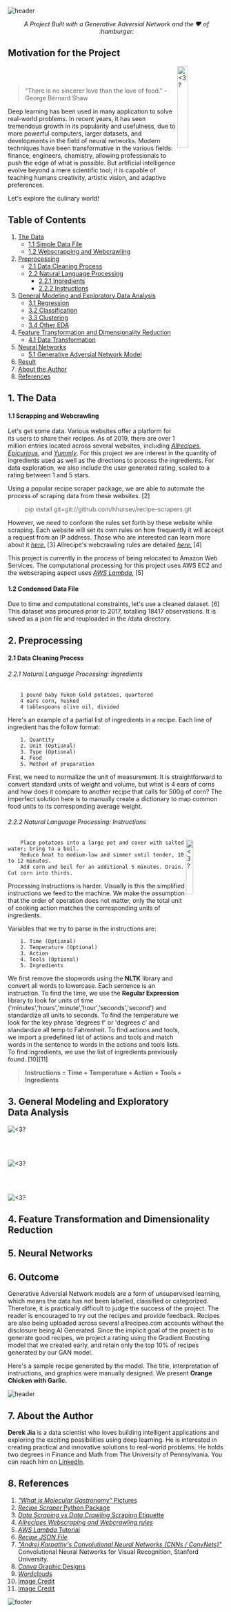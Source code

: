 ![header](img/header.jpg)
<p align="center"><i>A Project Built with a Generative Adversial Network and the ❤️ of :hamburger: </i></p>


## Motivation for the Project

<img src="img/molgast3.jpg" height=22%  width=22%  alt="<3?" ALIGN="right">
<br><br>

>  “There is no sincerer love than the love of food."
>         - George Bernard Shaw


Deep learning has been used in many application to solve real-world problems. In recent years, it has seen tremendous growth in its popularity and usefulness, due to more powerful computers, larger datasets, and developments in the field of neural networks. Modern techniques have been transformative in the various fields: finance, engineers, chemistry, allowing professionals to push the edge of what is possible. But artificial intelligence evolve beyond a mere scientific tool; it is capable of teaching humans creativity, artistic vision, and adaptive preferences.

Let's explore the culinary world!

## Table of Contents
1. [The Data](#1-the-database)
	* [1.1 Simple Data File](#11-simple-data-file)
	* [1.2 Webscrapping and Webcrawling](#12-webscrapping-and-webcrawling)  
2. [Preprocessing](#2-preprocessing)
	* [2.1 Data Cleaning Process](#21-data-cleaning)
	* [2.2 Natural Language Processing](#22-nlp)  
	    * [2.2.1 Ingredients](#22-ingredients)  
	    * [2.2.2 Instructions](#22-instructions)  
3. [General Modeling and Exploratory Data Analysis](#3-modeling-eda)
	* [3.1 Regression](#41-regression)
	* [3.2 Classification](#41-classification)
	* [3.3 Clustering](#42-clustering)
	* [3.4 Other EDA](#43-other-eda)
4. [Feature Transformation and Dimensionality Reduction](#4-feature-transformation)
	* [4.1 Data Transformation](#41-data-transfomation)
5. [Neural Networks](#5-neural-networks)
	* [5.1 Generative Adversial Network Model](#51-gan)
6. [Result](#6-other)	
7. [About the Author](#7-about-the-author)
8. [References](#8-references)

## 1. The Data

#### 1.1 Scrapping and Webcrawling

Let's get some data. Various websites offer a platform for its users to share their recipes. As of 2019, there are over 1 million entries located across several websites, including [*Allrecipes*](https://allrecipes.com/), [*Epicurious*](https://epicurious.com/), and [*Yummly*](https://yummly.com/). For this project we are interest in the quantity of ingredients used as well as the directions to process the ingredients. For data exploration, we also include the user generated rating, scaled to a rating between 1 and 5 stars.

Using a popular recipe scraper package, we are able to automate the process of scraping data from these websites. [2]
> pip install git+git://github.com/hhursev/recipe-scrapers.git

However, we need to conform the rules set forth by these website while scraping. Each website will set its own rules on how frequently it will accept a request from an IP address. Those who are interested can learn more about it [*here.*](https://www.datahen.com/data-scraping-vs-data-crawling/) [3] Allrecipe's webcrawling rules are detailed [*here.*](https://allrecipes.com/robots.txt) [4]

This project is currently in the process of being relocated to Amazon Web Services. The computational processing for this project uses AWS EC2 and the webscraping aspect uses [*AWS Lambda.*](https://medium.com/northcoders/make-a-web-scraper-with-aws-lambda-and-the-serverless-framework-807d0f536d5f) [5]

#### 1.2 Condensed Data File

Due to time and computational constraints, let's use a cleaned dataset. [6] This dataset was procured prior to 2017, totalling 18417 observations. It is saved as a json file and reuploaded in the /data directory.

## 2. Preprocessing

#### 2.1 Data Cleaning Process

###### 2.2.1 Natural Language Processing: Ingredients

	    1 pound baby Yukon Gold potatoes, quartered
	    4 ears corn, husked
	    4 tablespoons olive oil, divided

Here's an example of a partial list of ingredients in a recipe. Each line of ingredient has the follow format:

	    1. Quantity
	    2. Unit (Optional)
	    3. Type (Optional)
	    4. Food
	    5. Method of preparation

First, we need to normalize the unit of measurement. It is straightforward to convert standard units of weight and volume, but what is 4 ears of corns and how does it compare to another recipe that calls for 500g of corn? The imperfect solution here is to manually create a dictionary to map common food units to its corresponding average weight. 

###### 2.2.2 Natural Language Processing: Instructions

<img src="img/process.jpg" height=18%  width=18%  alt="<3?" ALIGN="right">

	    Place potatoes into a large pot and cover with salted water; bring to a boil. 
	    Reduce heat to medium-low and simmer until tender, 10 to 12 minutes. 
	    Add corn and boil for an additional 5 minutes. Drain. Cut corn into thirds.	

Processing instructions is harder. Visually is this the simplified instructions we feed to the machine. We make the assumption that the order of operation does not matter, only the total unit of cooking action matches the corresponding units of ingredients.

Variables that we try to parse in the instructions are:

	    1. Time (Optional)
	    2. Temperature (Optional)
	    3. Action
	    4. Tools (Optional)
	    5. Ingredients

We first remove the stopwords using the **NLTK** library and convert all words to lowercase. Each sentence is an instruction. To find the time, we use the **Regular Expression** library to look for units of time ('minutes','hours','minute','hour','seconds','second') and standardize all units to seconds. To find the temperature we look for the key phrase 'degrees f' or 'degrees c' and standardize all temp to Fahrenheit. To find actions and tools, we import a predefined list of actions and tools and match words in the sentence to words in the actions and tools lists. To find ingredients, we use the list of ingredients previously found. [10][11]

 > **Instructions = Time + Temperature + Action + Tools + Ingredients**

## 3. General Modeling and Exploratory Data Analysis

<img src="img/ingredientwordcloud.JPG" alt="<3?" ALIGN="center" description="Ingredients weighted by frequency">

<br></br>

<img src="img/foodnetwork.png" alt="<3?" ALIGN="center" description="Food Network Graph generated using Cytoscape 3.7.1">

<br></br>

<img src="img/IngredientsTSNEAnalysis.html" alt="<3?" ALIGN="center" description="Food Network Graph generated using Cytoscape 3.7.1">

## 4. Feature Transformation and Dimensionality Reduction



## 5. Neural Networks

## 6. Outcome

Generative Adversial Network models are a form of unsupervised learning, which means the data has not been labelled, classified or categorized. Therefore, it is practically difficult to judge the success of the project. The reader is encouraged to try out the recipes and provide feedback. Recipes are also being uploaded across several allrecipes.com accounts without the disclosure being AI Generated. Since the implicit goal of the project is to generate good recipes, we project a rating using the Gradient Boosting model that we created early, and retain only the top 10% of recipes generated by our GAN model.

Here's a sample recipe generated by the model. The title, interpretation of instructions, and graphics were manually designed. We present **Orange Chicken with Garlic.**

![header](img/recipecard.jpg)

## 7. About the Author

**Derek Jia** is a data scientist who loves building intelligent applications and exploring the exciting possibilities using deep learning. He is interested in creating practical and innovative solutions to real-world problems. He holds two degrees in Finance and Math from The University of Pennsylvania. You can reach him on [LinkedIn](https://www.linkedin.com/in/derekdjia).

## 8. References

1. [*"What is Molecular Gastronomy"* Pictures](https://mrcavaliere.com/what-is-molecular-gastronomy/)
2. [*Recipe Scraper* Python Package](https://github.com/hhursev/recipe-scrapers)
3. [*Data Scraping vs Data Crawling* Scraping Etiquette](https://www.datahen.com/data-scraping-vs-data-crawling/)
4. [*Allrecipes Webscraping and Webcrawling rules*](https://allrecipes.com/robots.txt/)
5. [*AWS Lambda* Tutorial](https://medium.com/northcoders/make-a-web-scraper-with-aws-lambda-and-the-serverless-framework-807d0f536d5f)
6. [*Recipe JSON File*](https://github.com/kbrohkahn/recipe-parser/)
7. [*"Andrej Karpathy's Convolutional Neural Networks (CNNs / ConvNets)"*](http://cs231n.github.io/convolutional-networks/) Convolutional Neural Networks for Visual Recognition, Stanford University.
8. [*Canva* Graphic Designs](https://www.canva.com/)
9. [*Wordclouds*](https://www.wordclouds.com/)
10. [Image Credit](https://www.thepioneerwoman.com)
11. [Image Credit](https:/slowcookergourmet.net/slow-cooker-corn-and-potato-chowder/)

![footer](img/footer.jpg)
